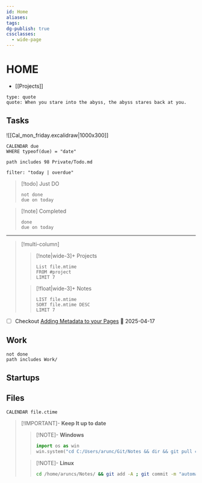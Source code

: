 ```yaml
---
id: Home
aliases: 
tags: 
dg-publish: true
cssclasses:
  - wide-page
---
```


# HOME
- [[Projects]]

```widgets
type: quote
quote: When you stare into the abyss, the abyss stares back at you.
```


## Tasks 

![[Cal_mon_friday.excalidraw|1000x300]]

```dataview
CALENDAR due
WHERE typeof(due) = "date"
```


```tasks
path includes 98 Private/Todo.md

```

```todoist
filter: "today | overdue"
```

> [!todo] Just DO
>
> ```tasks
> not done
> due on today
> ```



> [!note] Completed
>
> ```tasks
> done
> due on today
> ```

---

> [!multi-column]
>
> > [!note|wide-3]+ Projects
> >
> > ```dataview
> > List file.mtime
> > FROM #project
> > LIMIT 7
> > ```
>
> > [!float|wide-3]+ Notes
> >
> > ```dataview
> > LIST file.mtime
> > SORT file.mtime DESC
> > LIMIT 7
> > ```

- [ ] Checkout [Adding Metadata to your Pages](https://blacksmithgu.github.io/obsidian-dataview/annotation/add-metadata/) 📅 2025-04-17

## Work 

```tasks
not done 
path includes Work/
```

## Startups 



## Files 
```dataview
CALENDAR file.ctime
```

> [!IMPORTANT]- **Keep It up to date**
>
> > [!NOTE]- **Windows**
> >
> > ```python
> > import os as win
> > win.system("cd C:/Users/arunc/Git/Notes && dir && git pull origin main")
> > ```
>
> > [!NOTE]- **Linux**
> >
> > ```bash
> > cd /home/aruncs/Notes/ && git add -A ; git commit -m "automated backup" ; git push origin main
> > ```




